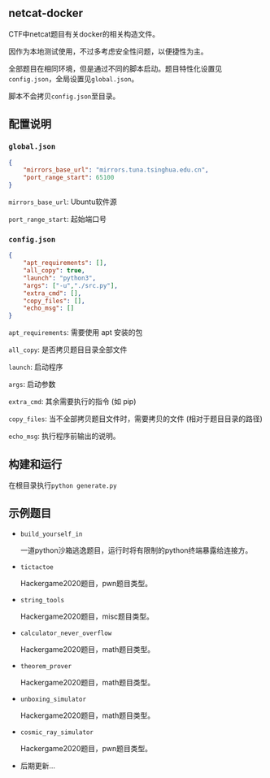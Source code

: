 ## netcat-docker

CTF中netcat题目有关docker的相关构造文件。

因作为本地测试使用，不过多考虑安全性问题，以便捷性为主。

全部题目在相同环境，但是通过不同的脚本启动。题目特性化设置见`config.json`，全局设置见`global.json`。

脚本不会拷贝`config.json`至目录。

## 配置说明

### `global.json`

```json
{
    "mirrors_base_url": "mirrors.tuna.tsinghua.edu.cn",
    "port_range_start": 65100
}
```

`mirrors_base_url`: Ubuntu软件源

`port_range_start`: 起始端口号

### `config.json`

```json
{
    "apt_requirements": [],
    "all_copy": true,
    "launch": "python3",
    "args": ["-u","./src.py"],
    "extra_cmd": [],
    "copy_files": [],
    "echo_msg": []
}
```

`apt_requirements`: 需要使用 apt 安装的包

`all_copy`: 是否拷贝题目目录全部文件

`launch`: 启动程序

`args`: 启动参数

`extra_cmd`: 其余需要执行的指令 (如 pip)

`copy_files`: 当不全部拷贝题目文件时，需要拷贝的文件 (相对于题目目录的路径)

`echo_msg`: 执行程序前输出的说明。

## 构建和运行

在根目录执行`python generate.py`

## 示例题目

- `build_yourself_in`

  一道python沙箱逃逸题目，运行时将有限制的python终端暴露给连接方。

- `tictactoe`

  Hackergame2020题目，pwn题目类型。

- `string_tools`

  Hackergame2020题目，misc题目类型。

- `calculator_never_overflow`

  Hackergame2020题目，math题目类型。

- `theorem_prover`

  Hackergame2020题目，math题目类型。

- `unboxing_simulator`

  Hackergame2020题目，math题目类型。

- `cosmic_ray_simulator`

  Hackergame2020题目，pwn题目类型。

- 后期更新...
